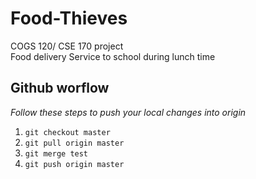 # Food-Thieves
COGS 120/ CSE 170 project <br/>
Food delivery Service to school during lunch time

## Github worflow
*Follow these steps to push your local changes into origin*
1. `git checkout master`
2. `git pull origin master`
3. `git merge test`
4. `git push origin master`
